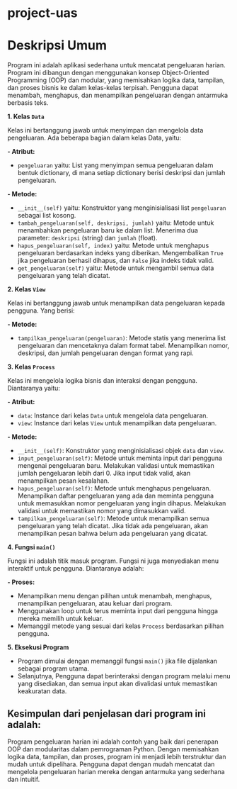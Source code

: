 # project-uas

# Deskripsi Umum
Program ini adalah aplikasi sederhana untuk mencatat pengeluaran harian. Program ini dibangun dengan menggunakan konsep Object-Oriented Programming (OOP) dan modular, yang memisahkan logika data, tampilan, dan proses bisnis ke dalam kelas-kelas terpisah. Pengguna dapat menambah, menghapus, dan menampilkan pengeluaran dengan antarmuka berbasis teks.

**1. Kelas `Data`**

Kelas ini bertanggung jawab untuk menyimpan dan mengelola data pengeluaran. Ada beberapa bagian dalam kelas Data, yaitu:

**- Atribut:**
  - `pengeluaran` yaitu: List yang menyimpan semua pengeluaran dalam bentuk dictionary, di mana setiap dictionary berisi deskripsi dan jumlah pengeluaran.

**- Metode:**
  - `__init__(self)` yaitu: Konstruktor yang menginisialisasi list `pengeluaran` sebagai list kosong.
  - `tambah_pengeluaran(self, deskripsi, jumlah)` yaitu: Metode untuk menambahkan pengeluaran baru ke dalam list. Menerima dua parameter: `deskripsi` (string) dan `jumlah` (float).
  - `hapus_pengeluaran(self, index)` yaitu: Metode untuk menghapus pengeluaran berdasarkan indeks yang diberikan. Mengembalikan `True` jika pengeluaran berhasil dihapus, dan `False` jika indeks tidak valid.
  - `get_pengeluaran(self)` yaitu: Metode untuk mengambil semua data pengeluaran yang telah dicatat.

**2. Kelas `View`**

Kelas ini bertanggung jawab untuk menampilkan data pengeluaran kepada pengguna. Yang berisi:

**- Metode:**
  - `tampilkan_pengeluaran(pengeluaran)`: Metode statis yang menerima list pengeluaran dan mencetaknya dalam format tabel. Menampilkan nomor, deskripsi, dan jumlah pengeluaran dengan format yang rapi.

**3. Kelas `Process`**

Kelas ini mengelola logika bisnis dan interaksi dengan pengguna. Diantaranya yaitu:

**- Atribut:**
  - `data`: Instance dari kelas `Data` untuk mengelola data pengeluaran.
  - `view`: Instance dari kelas `View` untuk menampilkan data pengeluaran.

**- Metode:**
  - `__init__(self)`: Konstruktor yang menginisialisasi objek `data` dan `view`.
  - `input_pengeluaran(self)`: Metode untuk meminta input dari pengguna mengenai pengeluaran baru. Melakukan validasi untuk memastikan jumlah pengeluaran lebih dari 0. Jika input tidak valid, akan menampilkan pesan kesalahan.
  - `hapus_pengeluaran(self)`: Metode untuk menghapus pengeluaran. Menampilkan daftar pengeluaran yang ada dan meminta pengguna untuk memasukkan nomor pengeluaran yang ingin dihapus. Melakukan validasi untuk memastikan nomor yang dimasukkan valid.
  - `tampilkan_pengeluaran(self)`: Metode untuk menampilkan semua pengeluaran yang telah dicatat. Jika tidak ada pengeluaran, akan menampilkan pesan bahwa belum ada pengeluaran yang dicatat.

**4. Fungsi `main()`**

Fungsi ini adalah titik masuk program. Fungsi ni juga menyediakan menu interaktif untuk pengguna. Diantaranya adalah:

**- Proses:**
  - Menampilkan menu dengan pilihan untuk menambah, menghapus, menampilkan pengeluaran, atau keluar dari program.
  - Menggunakan loop untuk terus meminta input dari pengguna hingga mereka memilih untuk keluar.
  - Memanggil metode yang sesuai dari kelas `Process` berdasarkan pilihan pengguna.

**5. Eksekusi Program**
- Program dimulai dengan memanggil fungsi `main()` jika file dijalankan sebagai program utama.
- Selanjutnya, Pengguna dapat berinteraksi dengan program melalui menu yang disediakan, dan semua input akan divalidasi untuk memastikan keakuratan data.

## Kesimpulan dari penjelasan dari program ini adalah: 
Program pengeluaran harian ini adalah contoh yang baik dari penerapan OOP dan modularitas dalam pemrograman Python. Dengan memisahkan logika data, tampilan, dan proses, program ini menjadi lebih terstruktur dan mudah untuk dipelihara. Pengguna dapat dengan mudah mencatat dan mengelola pengeluaran harian mereka dengan antarmuka yang sederhana dan intuitif.
